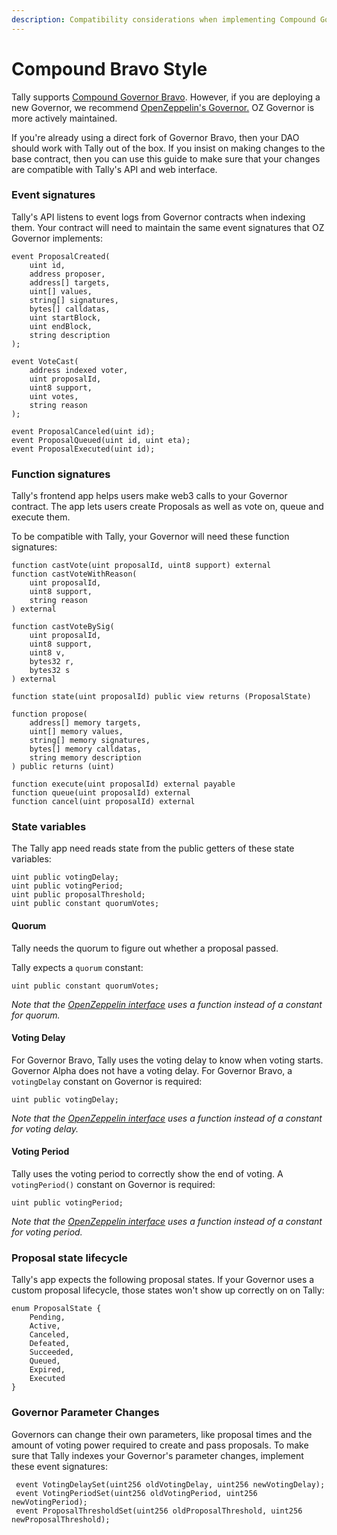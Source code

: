 ```yaml
---
description: Compatibility considerations when implementing Compound Governor Bravo
---
```


# Compound Bravo Style

Tally supports [Compound Governor Bravo](https://github.com/compound-finance/compound-protocol/blob/master/contracts/Governance/GovernorBravoDelegate.sol). However, if you are deploying a new Governor, we recommend [OpenZeppelin's Governor.](openzeppelin-governor.md) OZ Governor is more actively maintained.

&#x20;If you're already using a direct fork of Governor Bravo, then your DAO should work with Tally out of the box. If you insist on making changes to the base contract, then you can use this guide to make sure that your changes are compatible with Tally's API and web interface.

### Event signatures

Tally's API listens to event logs from Governor contracts when indexing them. Your contract will need to maintain the same event signatures that OZ Governor implements:

```
event ProposalCreated(
    uint id, 
    address proposer, 
    address[] targets, 
    uint[] values, 
    string[] signatures, 
    bytes[] calldatas, 
    uint startBlock, 
    uint endBlock, 
    string description
);

event VoteCast(
    address indexed voter, 
    uint proposalId, 
    uint8 support, 
    uint votes, 
    string reason
);

event ProposalCanceled(uint id);
event ProposalQueued(uint id, uint eta);
event ProposalExecuted(uint id);
```

### Function signatures

Tally's frontend app helps users make web3 calls to your Governor contract. The app lets users create Proposals as well as vote on, queue and execute them.

To be compatible with Tally, your Governor will need these function signatures:

```
function castVote(uint proposalId, uint8 support) external
function castVoteWithReason(
    uint proposalId, 
    uint8 support, 
    string reason
) external

function castVoteBySig(
    uint proposalId, 
    uint8 support, 
    uint8 v, 
    bytes32 r, 
    bytes32 s
) external

function state(uint proposalId) public view returns (ProposalState)

function propose(
    address[] memory targets, 
    uint[] memory values, 
    string[] memory signatures, 
    bytes[] memory calldatas, 
    string memory description
) public returns (uint)

function execute(uint proposalId) external payable
function queue(uint proposalId) external
function cancel(uint proposalId) external
```

### State variables

The Tally app need reads state from the public getters of these state variables:

```
uint public votingDelay;
uint public votingPeriod;
uint public proposalThreshold;
uint public constant quorumVotes;
```

#### Quorum

Tally needs the quorum to figure out whether a proposal passed.

Tally expects a `quorum` constant:

```
uint public constant quorumVotes;
```

_Note that the_ [_OpenZeppelin interface_](openzeppelin-governor.md) _uses a function instead of a constant for quorum._

#### Voting Delay

For Governor Bravo, Tally uses the voting delay to know when voting starts. Governor Alpha does not have a voting delay. For Governor Bravo, a `votingDelay` constant on Governor is required:

```
uint public votingDelay;
```

_Note that the_ [_OpenZeppelin interface_](openzeppelin-governor.md) _uses a function instead of a constant for voting delay._

#### Voting Period

Tally uses the voting period to correctly show the end of voting. A `votingPeriod()` constant on Governor is required:

```
uint public votingPeriod;
```

_Note that the_ [_OpenZeppelin interface_](openzeppelin-governor.md) _uses a function instead of a constant for voting period._

### Proposal state lifecycle

Tally's app expects the following proposal states. If your Governor uses a custom proposal lifecycle, those states won't show up correctly on on Tally:

```
enum ProposalState {
    Pending,
    Active,
    Canceled,
    Defeated,
    Succeeded,
    Queued,
    Expired,
    Executed
}
```



### Governor Parameter Changes

Governors can change their own parameters, like proposal times and the amount of voting power required to create and pass proposals. To make sure that Tally indexes your Governor's parameter changes, implement these event signatures:

```
 event VotingDelaySet(uint256 oldVotingDelay, uint256 newVotingDelay);
 event VotingPeriodSet(uint256 oldVotingPeriod, uint256 newVotingPeriod);
 event ProposalThresholdSet(uint256 oldProposalThreshold, uint256 newProposalThreshold);
```

